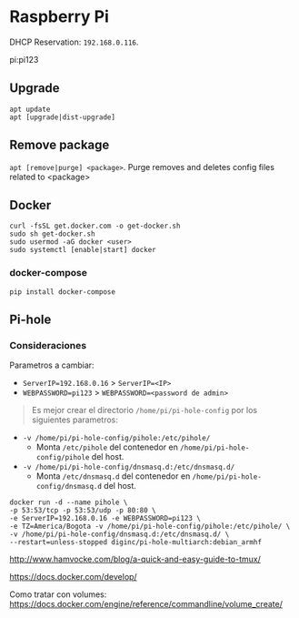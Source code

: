 # Raspberry Pi

DHCP Reservation: `192.168.0.116`.

pi:pi123

## Upgrade

```shell
apt update
apt [upgrade|dist-upgrade]
```

## Remove package

`apt [remove|purge] <package>`. Purge removes and deletes config files related to \<package>

## Docker

```shell
curl -fsSL get.docker.com -o get-docker.sh
sudo sh get-docker.sh
sudo usermod -aG docker <user>
sudo systemctl [enable|start] docker
```

### docker-compose
```shell
pip install docker-compose
```

## Pi-hole

### Consideraciones

Parametros a cambiar:

- `ServerIP=192.168.0.16` > `ServerIP=<IP>`
- `WEBPASSWORD=pi123` > `WEBPASSWORD=<password de admin>`

> Es mejor crear el directorio `/home/pi/pi-hole-config` por los siguientes parametros:

- `-v /home/pi/pi-hole-config/pihole:/etc/pihole/`
  - Monta `/etc/pihole` del contenedor en `/home/pi/pi-hole-config/pihole` del host.
- `-v /home/pi/pi-hole-config/dnsmasq.d:/etc/dnsmasq.d/`
  - Monta `/etc/dnsmasq.d` del contenedor en `/home/pi/pi-hole-config/dnsmasq.d` del host.

```
docker run -d --name pihole \
-p 53:53/tcp -p 53:53/udp -p 80:80 \
-e ServerIP=192.168.0.16 -e WEBPASSWORD=pi123 \
-e TZ=America/Bogota -v /home/pi/pi-hole-config/pihole:/etc/pihole/ \
-v /home/pi/pi-hole-config/dnsmasq.d:/etc/dnsmasq.d/ \
--restart=unless-stopped diginc/pi-hole-multiarch:debian_armhf
```

http://www.hamvocke.com/blog/a-quick-and-easy-guide-to-tmux/

https://docs.docker.com/develop/

Como tratar con volumes: https://docs.docker.com/engine/reference/commandline/volume_create/

